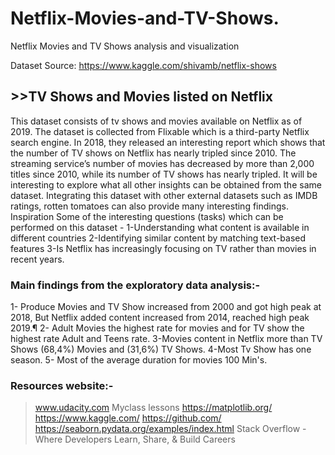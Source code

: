 # Netflix-Movies-and-TV-Shows.
Netflix Movies and TV Shows analysis and visualization

Dataset Source:  https://www.kaggle.com/shivamb/netflix-shows
 ## >>TV Shows and Movies listed on Netflix
This dataset consists of tv shows and movies available on Netflix as of 2019. The dataset is collected from Flixable which is a third-party Netflix search engine.
In 2018, they released an interesting report which shows that the number of TV shows on Netflix has nearly tripled since 2010. The streaming service’s number of movies has decreased by more than 2,000 titles since 2010, while its number of TV shows has nearly tripled. It will be interesting to explore what all other insights can be obtained from the same dataset.
Integrating this dataset with other external datasets such as IMDB ratings, rotten tomatoes can also provide many interesting findings.
Inspiration
Some of the interesting questions (tasks) which can be performed on this dataset -
1-Understanding what content is available in different countries
2-Identifying similar content by matching text-based features
3-Is Netflix has increasingly focusing on TV rather than movies in recent years.

### Main findings from the exploratory data analysis:-
1- Produce Movies and TV Show increased from 2000 and got high peak at 2018, But Netflix added content increased from 2014, reached high peak 2019.¶
2- Adult Movies the highest rate for movies and for TV show the highest rate Adult and Teens rate.
3-Movies content in Netflix more than TV Shows (68,4%) Movies and (31,6%) TV Shows.
4-Most Tv Show has one season.
5- Most of the average duration for movies 100 Min's.

### Resources website:-
> www.udacity.com Myclass lessons 
> https://matplotlib.org/
> https://www.kaggle.com/
> https://github.com/
> https://seaborn.pydata.org/examples/index.html
> Stack Overflow - Where Developers Learn, Share, & Build Careers
